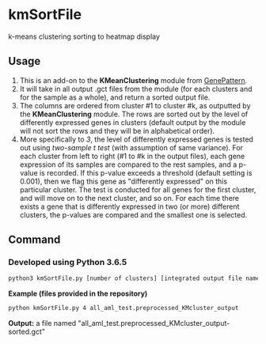 # kmSortFile
k-means clustering sorting to heatmap display

## Usage
1. This is an add-on to the **KMeanClustering** module from [GenePattern](https://genepattern.broadinstitute.org/gp/pages/login.jsf).
2. It will take in all output .gct files from the module (for each clusters and for the sample as a whole), and return a sorted output file.
3. The columns are ordered from cluster #1 to cluster #k, as outputted by the **KMeanClustering** module. The rows are sorted out by the level of differently expressed genes in clusters (default output by the module will not sort the rows and they will be in alphabetical order).
4. More specifically to *3*, the level of differently expressed genes is tested out using *two-sample t test* (with assumption of same variance). For each cluster from left to right (#1 to #k in the output files), each gene expression of its samples are  compared to the rest samples, and a p-value is recorded. If this p-value exceeds a threshold (default setting is 0.001), then we flag this gene as "differently expressed" on this particular cluster. The test is conducted for all genes for the first cluster, and will move on to the next cluster, and so on. For each time there exists a gene that is differently expressed in two (or more) different clusters, the p-values are compared and the smallest one is selected.

## Command
### Developed using Python 3.6.5
```bash
python3 kmSortFile.py [number of clusters] [integrated output file name (no extension)]
```

**Example (files provided in the repository)**
```bash
python kmSortFile.py 4 all_aml_test.preprocessed_KMcluster_output
```

**Output:**
a file named "all_aml_test.preprocessed_KMcluster_output-sorted.gct"
